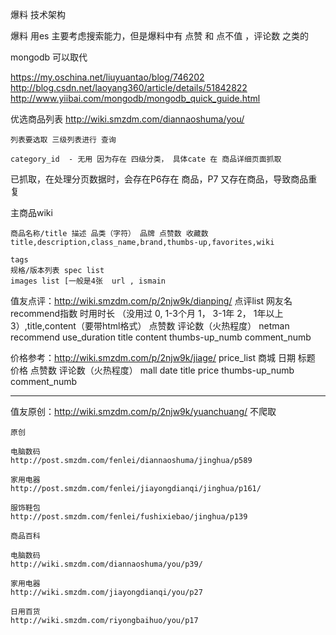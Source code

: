 
爆料 技术架构

爆料 用es 主要考虑搜索能力，但是爆料中有 点赞 和 点不值  ，评论数 之类的

mongodb 可以取代

https://my.oschina.net/liuyuantao/blog/746202
http://blog.csdn.net/laoyang360/article/details/51842822
http://www.yiibai.com/mongodb/mongodb_quick_guide.html

优选商品列表 http://wiki.smzdm.com/diannaoshuma/you/

    列表要选取 三级列表进行 查询

    category_id  - 无用 因为存在 四级分类， 具体cate 在 商品详细页面抓取

 已抓取，在处理分页数据时，会存在P6存在 商品，P7 又存在商品，导致商品重复




主商品wiki

    商品名称/title 描述 品类（字符） 品牌 点赞数 收藏数
    title,description,class_name,brand,thumbs-up,favorites,wiki

    tags
    规格/版本列表 spec list
    images list [一般是4张  url , ismain

值友点评：http://wiki.smzdm.com/p/2njw9k/dianping/
    点评list
    网友名 recommend指数 时用时长 （没用过 0, 1-3个月 1， 3-1年 2， 1年以上 3）,title,content（要带html格式） 点赞数 评论数（火热程度）
    netman  recommend use_duration title content thumbs-up_numb comment_numb

价格参考：http://wiki.smzdm.com/p/2njw9k/jiage/
    price_list
    商城 日期 标题 价格 点赞数 评论数（火热程度）
    mall date title price thumbs-up_numb comment_numb

----------------------------------------------------------------------

值友原创：http://wiki.smzdm.com/p/2njw9k/yuanchuang/
    不爬取

    原创

    电脑数码
    http://post.smzdm.com/fenlei/diannaoshuma/jinghua/p589

    家用电器
    http://post.smzdm.com/fenlei/jiayongdianqi/jinghua/p161/

    服饰鞋包
    http://post.smzdm.com/fenlei/fushixiebao/jinghua/p139

    商品百科

    电脑数码
    http://wiki.smzdm.com/diannaoshuma/you/p39/

    家用电器
    http://wiki.smzdm.com/jiayongdianqi/you/p27

    日用百货
    http://wiki.smzdm.com/riyongbaihuo/you/p17
